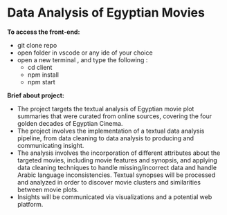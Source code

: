 # Data Analysis of Egyptian Movies
**To access the front-end:**

- git clone repo
- open folder in vscode or any ide of your choice 
- open a new terminal , and type the following :
  - cd client
  - npm install
  - npm start

**Brief about project:**
- The project targets the textual analysis of Egyptian movie plot
  summaries that were curated from online sources, covering the four golden decades
  of Egyptian Cinema.
- The project involves the implementation of a textual data analysis pipeline, from
  data cleaning to data analysis to producing and communicating insight.
- The analysis involves the incorporation of different attributes about the targeted
  movies, including movie features and synopsis, and applying data cleaning
  techniques to handle missing/incorrect data and handle Arabic language
  inconsistencies. Textual synopses will be processed and analyzed in order to
  discover movie clusters and similarities between movie plots.
- Insights will be communicated via visualizations and a potential web platform.


